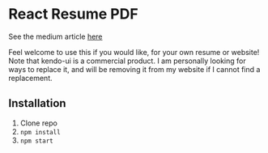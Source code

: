 # React Resume PDF

See the medium article [here](https://medium.com/@wkwok16/lets-make-a-resume-in-react-2c9c5540f51a)

Feel welcome to use this if you would like, for your own resume or website! Note that kendo-ui is a commercial product. I am personally looking for ways to replace it, and will be removing it from my website if I cannot find a replacement. 

## Installation

1. Clone repo
2. `npm install`
3. `npm start`
